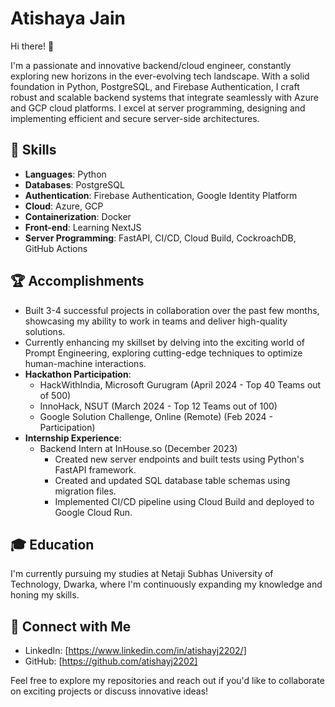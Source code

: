 # Atishaya Jain

Hi there! 👋

I'm a passionate and innovative backend/cloud engineer, constantly exploring new horizons in the ever-evolving tech landscape. With a solid foundation in Python, PostgreSQL, and Firebase Authentication, I craft robust and scalable backend systems that integrate seamlessly with Azure and GCP cloud platforms. I excel at server programming, designing and implementing efficient and secure server-side architectures.

## 🚀 Skills

- **Languages**: Python
- **Databases**: PostgreSQL
- **Authentication**: Firebase Authentication, Google Identity Platform
- **Cloud**: Azure, GCP
- **Containerization**: Docker
- **Front-end**: Learning NextJS
- **Server Programming**: FastAPI, CI/CD, Cloud Build, CockroachDB, GitHub Actions

## 🏆 Accomplishments

- Built 3-4 successful projects in collaboration over the past few months, showcasing my ability to work in teams and deliver high-quality solutions.
- Currently enhancing my skillset by delving into the exciting world of Prompt Engineering, exploring cutting-edge techniques to optimize human-machine interactions.
- **Hackathon Participation**:
  - HackWithIndia, Microsoft Gurugram (April 2024 - Top 40 Teams out of 500)
  - InnoHack, NSUT (March 2024 - Top 12 Teams out of 100)
  - Google Solution Challenge, Online (Remote) (Feb 2024 - Participation)
- **Internship Experience**:
  - Backend Intern at InHouse.so (December 2023)
    - Created new server endpoints and built tests using Python's FastAPI framework.
    - Created and updated SQL database table schemas using migration files.
    - Implemented CI/CD pipeline using Cloud Build and deployed to Google Cloud Run.

## 🎓 Education

I'm currently pursuing my studies at Netaji Subhas University of Technology, Dwarka, where I'm continuously expanding my knowledge and honing my skills.

## 🔗 Connect with Me

- LinkedIn: [https://www.linkedin.com/in/atishayj2202/]
- GitHub: [https://github.com/atishayj2202]

Feel free to explore my repositories and reach out if you'd like to collaborate on exciting projects or discuss innovative ideas!